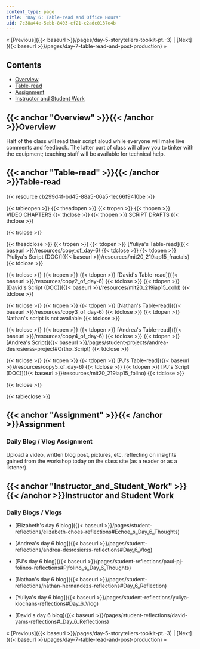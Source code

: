 ```yaml
---
content_type: page
title: 'Day 6: Table-read and Office Hours'
uid: 7c38a44e-5ebb-8403-cf21-c2adc0137e4b
---
```


« [Previous]({{< baseurl >}}/pages/day-5-storytellers-toolkit-pt.-3) | [Next]({{< baseurl >}}/pages/day-7-table-read-and-post-production) »

Contents
--------

*   [Overview](#Overview)
*   [Table-read](#Table-read)
*   [Assignment](#Assignment)
*   [Instructor and Student Work](#Instructor_and_Student_Work)

{{< anchor "Overview" >}}{{< /anchor >}}Overview
------------------------------------------------

Half of the class will read their script aloud while everyone will make live comments and feedback. The latter part of class will allow you to tinker with the equipment; teaching staff will be available for technical help.

{{< anchor "Table-read" >}}{{< /anchor >}}Table-read
----------------------------------------------------

{{< resource cb299d4f-bd45-88a5-06a5-1ec66f9410be >}}

{{< tableopen >}}
{{< theadopen >}}
{{< tropen >}}
{{< thopen >}}
VIDEO CHAPTERS
{{< thclose >}}
{{< thopen >}}
SCRIPT DRAFTS
{{< thclose >}}

{{< trclose >}}

{{< theadclose >}}
{{< tropen >}}
{{< tdopen >}}
[Yuliya's Table-read]({{< baseurl >}}/resources/copy_of_day-6)
{{< tdclose >}}
{{< tdopen >}}
[Yuliya's Script (DOC)]({{< baseurl >}}/resources/mit20_219iap15_fractals)
{{< tdclose >}}

{{< trclose >}}
{{< tropen >}}
{{< tdopen >}}
[David's Table-read]({{< baseurl >}}/resources/copy2_of_day-6)
{{< tdclose >}}
{{< tdopen >}}
[David's Script (DOC)]({{< baseurl >}}/resources/mit20_219iap15_cold)
{{< tdclose >}}

{{< trclose >}}
{{< tropen >}}
{{< tdopen >}}
[Nathan's Table-read]({{< baseurl >}}/resources/copy3_of_day-6)
{{< tdclose >}}
{{< tdopen >}}
Nathan's script is not available
{{< tdclose >}}

{{< trclose >}}
{{< tropen >}}
{{< tdopen >}}
[Andrea's Table-read]({{< baseurl >}}/resources/copy4_of_day-6)
{{< tdclose >}}
{{< tdopen >}}
[Andrea's Script]({{< baseurl >}}/pages/student-projects/andrea-desrosierss-project#Ortho_Script)
{{< tdclose >}}

{{< trclose >}}
{{< tropen >}}
{{< tdopen >}}
[PJ's Table-read]({{< baseurl >}}/resources/copy5_of_day-6)
{{< tdclose >}}
{{< tdopen >}}
[PJ's Script (DOC)]({{< baseurl >}}/resources/mit20_219iap15_folino)
{{< tdclose >}}

{{< trclose >}}

{{< tableclose >}}

{{< anchor "Assignment" >}}{{< /anchor >}}Assignment
----------------------------------------------------

### Daily Blog / Vlog Assignment

Upload a video, written blog post, pictures, etc. reflecting on insights gained from the workshop today on the class site (as a reader or as a listener).

{{< anchor "Instructor_and_Student_Work" >}}{{< /anchor >}}Instructor and Student Work
--------------------------------------------------------------------------------------

### Daily Blogs / Vlogs

*   [Elizabeth's day 6 blog]({{< baseurl >}}/pages/student-reflections/elizabeth-choes-reflections#Echoe_s_Day_6_Thoughts)
*   [Andrea's day 6 blog]({{< baseurl >}}/pages/student-reflections/andrea-desrosierss-reflections#Day_6_Vlog)
*   [PJ's day 6 blog]({{< baseurl >}}/pages/student-reflections/paul-pj-folinos-reflections#Pjfolino_s_Day_6_Thoughts)
*   [Nathan's day 6 blog]({{< baseurl >}}/pages/student-reflections/nathan-hernandezs-reflections#Day_6_Reflection)
*   [Yuliya's day 6 blog]({{< baseurl >}}/pages/student-reflections/yuliya-klochans-reflections#Day_6_Vlog)  
    
*   [David's day 6 blog]({{< baseurl >}}/pages/student-reflections/david-yams-reflections#_Day_6_Reflections)

« [Previous]({{< baseurl >}}/pages/day-5-storytellers-toolkit-pt.-3) | [Next]({{< baseurl >}}/pages/day-7-table-read-and-post-production) »